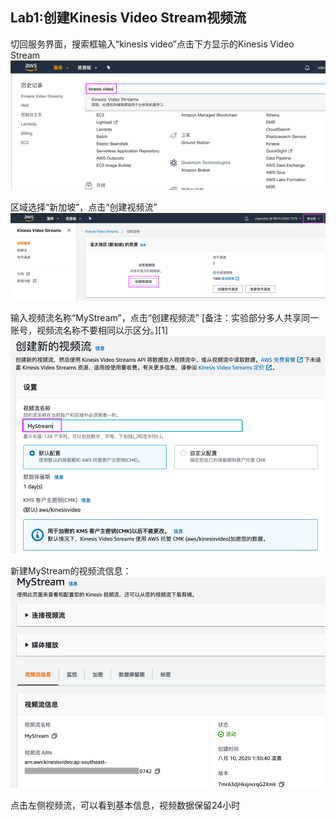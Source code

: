 ## Lab1:创建Kinesis Video Stream视频流

切回服务界面，搜索框输入“kinesis video”点击下方显示的Kinesis Video Stream
![](../md_images/create_stream_0.png)

区域选择“新加坡”，点击“创建视频流”
![](../md_images/create_stream_1.png)

输入视频流名称“MyStream”，点击“创建视频流”   [备注：实验部分多人共享同一账号，视频流名称不要相同以示区分。][1]
![](../md_images/create_stream_2.png)

新建MyStream的视频流信息：
![](../md_images/create_stream_3.png)

点击左侧视频流，可以看到基本信息，视频数据保留24小时
